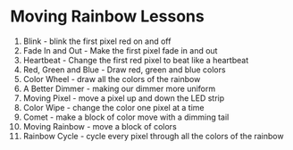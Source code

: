 # Moving Rainbow Lessons

1. Blink - blink the first pixel red on and off
2. Fade In and Out - Make the first pixel fade in and out
3. Heartbeat - Change the first red pixel to beat like a heartbeat
4. Red, Green and Blue - Draw red, green and blue colors
5. Color Wheel - draw all the colors of the rainbow
6. A Better Dimmer - making our dimmer more uniform
7. Moving Pixel - move a pixel up and down the LED strip
8. Color Wipe - change the color one pixel at a time
9. Comet - make a block of color move with a dimming tail
10. Moving Rainbow - move a block of colors 
11. Rainbow Cycle - cycle every pixel through all the colors of the rainbow